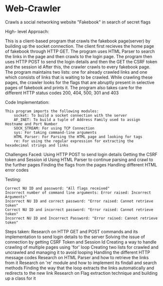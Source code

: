 # Web-Crawler
Crawls a social networking website "Fakebook" in search of secret flags

High- level Approach:

This is a client-based program that crawls the fakebook page(server) by building up the socket connection. 
The client first recieves the home page of fakebook through HTTP GET.
The program uses HTML Parser to search the links in the page and then crawls to the login page.
The program then uses HTTP POST to send the login details and then the GET the CSRF token and the session id
After this, the crawler crawls to every fakebook page.
The program maintains two lists: one for already crawled links and one which consists of links that is waiting to be crawled.
While crawling these pages, the crawler looks for the flags that are abruptly present in selective pages of fakebook and prints it.
The program also takes care for the different HTTP status codes 200, 404, 500, 301 and 403

Code Implementation:

	This program imports the following modules:
		socket: To build a socket connection with the server
		AF_INET: To build a tuple of Address Family used to assign Hostname and Port Number
		SOCK_STREAM: For using TCP Connection
		sys: For taking command-line arguments
		HTML Parser: For Parsing the HTML page and looking for tags
		re: For using the regular expression for extracting the hexadecimal strings and links

Challenges Faced:
	Using HTTP POST to send login details
	Getting the CSRF token and Session id
	Using HTML Parser to continue parsing and crawl to the further pages
	Finding the flags from the pages
	Handling different HTML error codes 
	
Testing:

	Correct NU ID and password: "All flags received"
	Incorrect number of command line arguments: Error raised: Incorrect Arguments"
	Incorrect NU ID and correct password: "Error raised: Cannot retrieve token"
	Correct NU ID and incorrect password: "Error raised: Cannot retrieve token"
	Incorrect NU ID and Incorrect Password: "Error raised: Cannot retrieve token"

Steps taken:
	Research on HTTP GET and POST commands and its implementation to send login details to the server
	Solving the issue of connection by getting CSRF Token and Session Id
	Creating a way to handle crawling  of multiple pages using 'for' loop
	Creating two lists for crawled and uncrawled and managing it to avoid looping
	Handling the different HTTP message codes
	Research on HTML Parser and how to retrieve the links from it
	Research on 're' module and how to implement its findall and search methods
	Finding the way that the loop extracts the links automatically and redirects to the new link 
	Research on Flag extraction technique and building up a class for it
